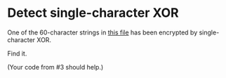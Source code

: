 
# Detect single-character XOR

One of the 60-character strings in [this file](challenge-4-file.txt) has been encrypted by single-character XOR.

Find it.

(Your code from #3 should help.)
